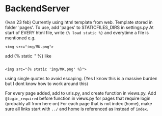 # BackendServer


(Ivan 23 feb)
Currently using html template from web. Template stored in folder 'pages'. To use, add 'pages' to STATICFILES_DIRS in settings.py
At start of EVERY html file, write
```{% load static %}```
and everytime a file is mentioned e.g.
```
<img src="img/MK.png">
```
add {% static '<stuff here>' %} like
```

<img src="{% static 'img/MK.png' %}">
```
using single quotes to avoid escaping. (Yes I know this is a massive burden but I dont know how to work around this)




For every page added, add to urls.py, and create function in views.py. Add ```@login_required```  before function in views.py for pages that require login (probably all from here on)
For each page that is not index (home), make sure all links start with ```../``` and home is referenced as <empty string> instead of ```index```.
